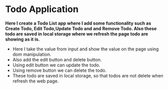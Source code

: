 # Todo Application
**Here I create a Todo List app where I add some functionality such as Create Todo, Edit Todo,Update Todo and and Remove Todo. Also these todo are saved in local storage where we refresh the page todo are showing as it is.**

- Here I take the value from input and show the value on the page using dom manipulation.
- Also add the edit button and delete button.
- Using edit button we can update the todo.
- Using remove button we can delete the todo.
- These todo are saved in local storage, so that todos are not delete when refresh the web   page.
